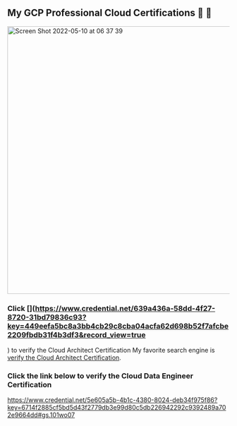 ## My GCP Professional Cloud Certifications 👋 👋
<img width="607" alt="Screen Shot 2022-05-10 at 06 37 39" src="https://user-images.githubusercontent.com/343710/167545637-96d80712-6afe-45a8-824e-635371729bd3.png">

### Click [](https://www.credential.net/639a436a-58dd-4f27-8720-31bd79836c93?key=449eefa5bc8a3bb4cb29c8cba04acfa62d698b52f7afcbe2209fbdb31f4b3df3&record_view=true
) to verify the Cloud Architect Certification
My favorite search engine is [verify the Cloud Architect Certification](https://www.credential.net/639a436a-58dd-4f27-8720-31bd79836c93?key=449eefa5bc8a3bb4cb29c8cba04acfa62d698b52f7afcbe2209fbdb31f4b3df3).


### Click the link below to verify the Cloud Data Engineer Certification
<https://www.credential.net/5e605a5b-4b1c-4380-8024-deb34f975f86?key=6714f2885cf5bd5d43f2779db3e99d80c5db226942292c9392489a702e9664dd#gs.101wo07>



